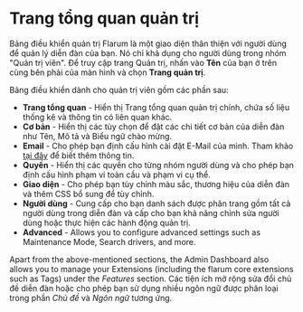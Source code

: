 # Trang tổng quan quản trị

Bảng điều khiển quản trị Flarum là một giao diện thân thiện với người dùng để quản lý diễn đàn của bạn. Nó chỉ khả dụng cho người dùng trong nhóm "Quản trị viên". Để truy cập trang Quản trị, nhấn vào **Tên** của bạn ở trên cùng bên phải của màn hình và chọn **Trang quản trị**.

Bảng điều khiển dành cho quản trị viên gồm các phần sau:
- **Trang tổng quan** - Hiển thị Trang tổng quan quản trị chính, chứa số liệu thống kê và thông tin có liên quan khác.
- **Cơ bản** - Hiển thị các tùy chọn để đặt các chi tiết cơ bản của diễn đàn như Tên, Mô tả và Biểu ngữ chào mừng.
- **Email** - Cho phép bạn định cấu hình cài đặt E-Mail của mình. Tham khảo [tại đây](https://docs.flarum.org/mail) để biết thêm thông tin.
- **Quyền** - Hiển thị các quyền cho từng nhóm người dùng và cho phép bạn định cấu hình phạm vi toàn cầu và phạm vi cụ thể.
- **Giao diện** - Cho phép bạn tùy chỉnh màu sắc, thương hiệu của diễn đàn và thêm CSS bổ sung để tùy chỉnh.
- **Người dùng** - Cung cấp cho bạn danh sách được phân trang gồm tất cả người dùng trong diễn đàn và cấp cho bạn khả năng chỉnh sửa người dùng hoặc thực hiện các hành động quản trị.
- **Advanced** - Allows you to configure advanced settings such as Maintenance Mode, Search drivers, and more.

Apart from the above-mentioned sections, the Admin Dashboard also allows you to manage your Extensions (including the flarum core extensions such as Tags) under the _Features_ section. Các tiện ích mở rộng sửa đổi chủ đề diễn đàn hoặc cho phép bạn sử dụng nhiều ngôn ngữ được phân loại trong phần _Chủ đề_ và _Ngôn ngữ_ tương ứng.
